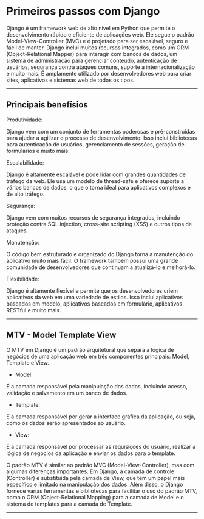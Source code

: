 # Primeiros passos com Django

Django é um framework web de alto nível em Python que permite o desenvolvimento rápido e eficiente de aplicações web. Ele segue o padrão Model-View-Controller (MVC) e é projetado para ser escalável, seguro e fácil de manter. Django inclui muitos recursos integrados, como um ORM (Object-Relational Mapper) para interagir com bancos de dados, um sistema de administração para gerenciar conteúdo, autenticação de usuários, segurança contra ataques comuns, suporte a internacionalização e muito mais. É amplamente utilizado por desenvolvedores web para criar sites, aplicativos e sistemas web de todos os tipos.

---

## Principais benefísios

Produtividade: 

Django vem com um conjunto de ferramentas poderosas e pré-construídas para ajudar a agilizar o processo de desenvolvimento. Isso inclui bibliotecas para autenticação de usuários, gerenciamento de sessões, geração de formulários e muito mais.

Escalabilidade: 

Django é altamente escalável e pode lidar com grandes quantidades de tráfego da web. Ele usa um modelo de thread-safe e oferece suporte a vários bancos de dados, o que o torna ideal para aplicativos complexos e de alto tráfego.

Segurança: 

Django vem com muitos recursos de segurança integrados, incluindo proteção contra SQL injection, cross-site scripting (XSS) e outros tipos de ataques.

Manutenção: 

O código bem estruturado e organizado do Django torna a manutenção do aplicativo muito mais fácil. O framework também possui uma grande comunidade de desenvolvedores que continuam a atualizá-lo e melhorá-lo.

Flexibilidade: 

Django é altamente flexível e permite que os desenvolvedores criem aplicativos da web em uma variedade de estilos. Isso inclui aplicativos baseados em modelo, aplicativos baseados em formulário, aplicativos RESTful e muito mais.

---

## MTV - Model Template View

O MTV em Django é um padrão arquitetural que separa a lógica de negócios de uma aplicação web em três componentes principais: Model, Template e View.

* Model: 

É a camada responsável pela manipulação dos dados, incluindo acesso, validação e salvamento em um banco de dados.

* Template: 

É a camada responsável por gerar a interface gráfica da aplicação, ou seja, como os dados serão apresentados ao usuário.

* View: 

É a camada responsável por processar as requisições do usuário, realizar a lógica de negócios da aplicação e enviar os dados para o template.


O padrão MTV é similar ao padrão MVC (Model-View-Controller), mas com algumas diferenças importantes. Em Django, a camada de controle (Controller) é substituída pela camada de View, que tem um papel mais específico e limitado na manipulação dos dados. Além disso, o Django fornece várias ferramentas e bibliotecas para facilitar o uso do padrão MTV, como o ORM (Object-Relational Mapping) para a camada de Model e o sistema de templates para a camada de Template.

---
